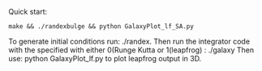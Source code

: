 Quick start:

```make && ./randexbulge && python GalaxyPlot_lf_SA.py```

To generate initial conditions run: ./randex. 
Then run the integrator code with the <integrator> specified with either 0(Runge Kutta 
or 1(leapfrog) : ./galaxy <integrator>
Then use: python GalaxyPlot_lf.py to plot leapfrog output in 3D. 

